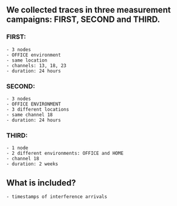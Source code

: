 ## We collected traces in three measurement campaigns: FIRST, SECOND and THIRD. 

### FIRST:
	- 3 nodes
	- OFFICE environment
	- same location
	- channels: 13, 18, 23
	- duration: 24 hours

### SECOND: 
	- 3 nodes
	- OFFICE ENVIRONMENT	
	- 3 different locations
	- same channel 18
	- duration: 24 hours

### THIRD:
	- 1 node
	- 2 different environments: OFFICE and HOME
	- channel 18
	- duration: 2 weeks


## What is included?
	- timestamps of interference arrivals

